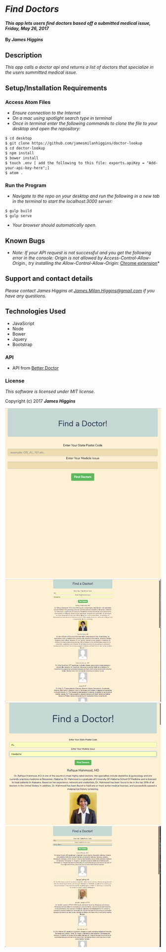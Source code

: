 # _Find Doctors_

#### _This app lets users find doctors based off a submitted medical issue, Friday, May 26, 2017_

#### By _**James Higgins**_

## Description

_This app calls a doctor api and returns a list of doctors that specialize in the users summitted medical issue._

## Setup/Installation Requirements

### Access Atom Files

* _Ensure connection to the Internet_
* _On a mac using spotlight search type in terminal_
* _Once in terminal enter the following commands to clone the file to your desktop and open the repository:_
```
$ cd desktop
$ git clone https://github.com/jamesmilanhiggins/doctor-lookup
$ cd doctor-lookup
$ npm install
$ bower install
$ touch .env [ add the following to this file: exports.apiKey = "Add-your-api-key-here";]
$ atom .
```

### Run the Program
* _Navigate to the repo on your desktop and run the following in a new tab in the terminal to start the localhost:3000 server:_

```
$ gulp build
$ gulp serve
```
* _Your browser should automatically open._

## Known Bugs

* _Note: If your API request is not successful and you get the following error in the console: Origin is not allowed by Access-Control-Allow-Origin., try installing the Allow-Control-Allow-Origin:_ [Chrome extension](https://chrome.google.com/webstore/detail/allow-control-allow-origi/nlfbmbojpeacfghkpbjhddihlkkiljbi?hl=en)*


## Support and contact details

_Please contact James Higgins at James.Milan.Higgins@gmail.com if you have any questions._

## Technologies Used

* JavaScript
* Node
* Bower
* Jquery
* Bootstrap

### API

* API from [Better Doctor](https://developer.betterdoctor.com/)

### License

*This software is licensed under MIT license.*

Copyright (c) 2017 **_James Higgins_**



![First Screenshot](/images/first-screenshot.png)
![second Screenshot](/images/second-screenshot.png)
![third Screenshot](/images/third-screenshot.png)
![fourth Screenshot](/images/fourth-screenshot.png)
